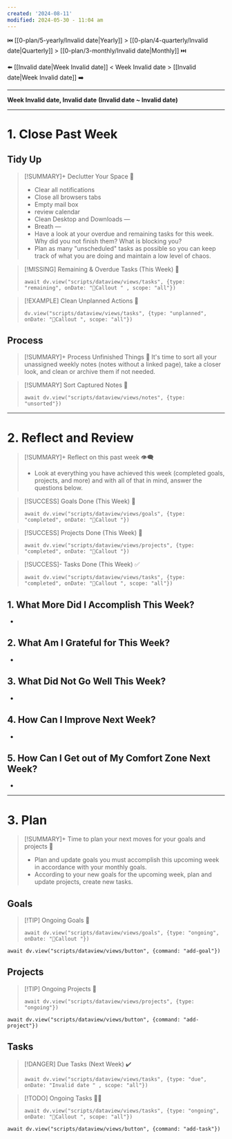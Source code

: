 ```yaml
---
created: '2024-08-11'
modified: 2024-05-30 - 11:04 am
---
```


⏮️ [[0-plan/5-yearly/Invalid date|Yearly]] > [[0-plan/4-quarterly/Invalid date|Quarterly]] > [[0-plan/3-monthly/Invalid date|Monthly]] ⏭️

⬅️ [[Invalid date|Week Invalid date]] < Week Invalid date > [[Invalid date|Week Invalid date]] ➡️

---

**Week Invalid date, Invalid date**
**(Invalid date ~ Invalid date)**

---

# 1. Close Past Week

## Tidy Up

> [!SUMMARY]+ Declutter Your Space 🧘
> - Clear all notifications
> - Close all browsers tabs
> - Empty mail box
> - review calendar
> - Clean Desktop and Downloads
> —
> - Breath
> —
> - Have a look at your overdue and remaining tasks for this week. Why did you not finish them? What is blocking you?
> - Plan as many "unscheduled" tasks as possible so you can keep track of what you are doing and maintain a low level of chaos.

> [!MISSING] Remaining & Overdue Tasks (This Week) 🧨
> 
> ```dataviewjs
> await dv.view("scripts/dataview/views/tasks", {type: "remaining", onDate: "🛑Callout " , scope: "all"})
> ```

> [!EXAMPLE] Clean Unplanned Actions 📨
> 
> ```dataviewjs
> dv.view("scripts/dataview/views/tasks", {type: "unplanned", onDate: "🛑Callout ", scope: "all"})
> ``` 

## Process

> [!SUMMARY]+ Process Unfinished Things 🔁
> It's time to sort all your unassigned weekly notes (notes without a linked page), take a closer look, and clean or archive them if not needed.

> [!SUMMARY] Sort Captured Notes 📝
> 
> ```dataviewjs
> await dv.view("scripts/dataview/views/notes", {type: "unsorted"})
> ```

---

# 2. Reflect and Review

> [!SUMMARY]+ Reflect on this past week 👁️‍🗨️
> - Look at everything you have achieved this week (completed goals, projects, and more) and with all of that in mind, answer the questions below.

> [!SUCCESS] Goals Done (This Week) 🎯
> 
> ```dataviewjs
> await dv.view("scripts/dataview/views/goals", {type: "completed", onDate: "🛑Callout "})
> ```

> [!SUCCESS] Projects Done (This Week) 💼
> 
> ```dataviewjs
> await dv.view("scripts/dataview/views/projects", {type: "completed", onDate: "🛑Callout "})
> ```

> [!SUCCESS]- Tasks Done (This Week) ✅
> 
> ```dataviewjs
> await dv.view("scripts/dataview/views/tasks", {type: "completed", onDate: "🛑Callout ", scope: "all"})
> ```

## 1. What More Did I Accomplish This Week?

- 

## 2. What Am I Grateful for This Week?

-  

## 3. What Did Not Go Well This Week?

- 

## 4. How Can I Improve Next Week?

- 

## 5. How Can I Get out of My Comfort Zone Next Week?

- 

---

# 3. Plan

> [!SUMMARY]+ Time to plan your next moves for your goals and projects 👀
> - Plan and update goals you must accomplish this upcoming week in accordance with your monthly goals.
> - According to your new goals for the upcoming week, plan and update projects, create new tasks.

## Goals

> [!TIP] Ongoing Goals 📅
> 
> ```dataviewjs
> await dv.view("scripts/dataview/views/goals", {type: "ongoing", onDate: "🛑Callout "})
> ```

```dataviewjs
await dv.view("scripts/dataview/views/button", {command: "add-goal"})
```

## Projects

> [!TIP] Ongoing Projects 📅
> 
> ```dataviewjs
> await dv.view("scripts/dataview/views/projects", {type: "ongoing"})
> ```

```dataviewjs
await dv.view("scripts/dataview/views/button", {command: "add-project"})
```

## Tasks

> [!DANGER] Due Tasks (Next Week) ✔️
> 
> ```dataviewjs
> await dv.view("scripts/dataview/views/tasks", {type: "due", onDate: "Invalid date " , scope: "all"})
> ```

> [!TODO] Ongoing Tasks 🏃‍♂️
> 
> ```dataviewjs
> await dv.view("scripts/dataview/views/tasks", {type: "ongoing", onDate: "🛑Callout ", scope: "all"})
> ```

```dataviewjs
await dv.view("scripts/dataview/views/button", {command: "add-task"})
```
